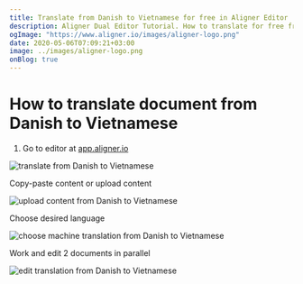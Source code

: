 ```yaml
---
title: Translate from Danish to Vietnamese for free in Aligner Editor
description: Aligner Dual Editor Tutorial. How to translate for free from Danish to Vietnamese. Aligner is multilingual document management platform. 
ogImage: "https://www.aligner.io/images/aligner-logo.png"
date: 2020-05-06T07:09:21+03:00
image: ../images/aligner-logo.png
onBlog: true
---
```


# How to translate document from Danish to Vietnamese

1. Go to editor at [app.aligner.io](https://app.aligner.io "Aligner App web page")

![translate from Danish to Vietnamese](../aligner-blank-editor.png "translate from Danish to Vietnamese")

Copy-paste content or upload content

![upload content from Danish to Vietnamese](../aligner-uploaded-document.png "upload content from Danish to Vietnamese")

Choose desired language

![choose machine translation from Danish to Vietnamese](../aligner-language-dropdown.png "choose machine translation from Danish to Vietnamese")

Work and edit 2 documents in parallel

![edit translation from Danish to Vietnamese](../aligner-double-sitded-editor.png "edit translation from Danish to Vietnamese")

